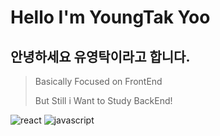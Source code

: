 # Hello I'm YoungTak Yoo

## 안녕하세요 유영탁이라고 합니다.

> Basically Focused on FrontEnd
> 
> But Still i Want to Study BackEnd!

<img alt="react" src ="https://img.shields.io/badge/react-61DAFB.svg?&style=for-the-badge&logo=react&logoColor=black"/>
<img alt="javascript" src ="https://img.shields.io/badge/javascript-61DAFB.svg?&style=for-the-badge&logo=javascript&logoColor=black"/>
